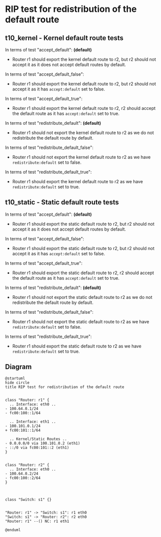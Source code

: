 # RIP test for redistribution of the default route


## t10_kernel - Kernel default route tests

In terms of test "accept_default": **(default)**
  - Router r1 should export the kernel default route to r2, but r2 should not accept it as it does not accept default routes by default.

In terms of test "accept_default_false":
  - Router r1 should export the kernel default route to r2, but r2 should not accept it as it has `accept:default` set to false.

In terms of test "accept_default_true":
  - Router r1 should export the kernel default route to r2, r2 should accept the default route as it has `accept:default` set to true.

In terms of test "redistribute_default": **(default)**
  - Router r1 should not export the kernel default route to r2 as we do not redistribute the default route by default.

In terms of test "redistribute_default_false":
  - Router r1 should not export the kernel default route to r2 as we have `redistribute:default` set to false.

In terms of test "redistribute_default_true":
  - Router r1 should export the kernel default route to r2 as we have `redistribute:default` set to true.


## t10_static - Static default route tests

In terms of test "accept_default": **(default)**
  - Router r1 should export the static default route to r2, but r2 should not accept it as it does not accept default routes by default.

In terms of test "accept_default_false":
  - Router r1 should export the static default route to r2, but r2 should not accept it as it has `accept:default` set to false.

In terms of test "accept_default_true":
  - Router r1 should export the static default route to r2, r2 should accept the default route as it has `accept:default` set to true.

In terms of test "redistribute_default": **(default)**
  - Router r1 should not export the static default route to r2 as we do not redistribute the default route by default.

In terms of test "redistribute_default_false":
  - Router r1 should not export the static default route to r2 as we have `redistribute:default` set to false.

In terms of test "redistribute_default_true":
  - Router r1 should export the static default route to r2 as we have `redistribute:default` set to true.


## Diagram

```plantuml
@startuml
hide circle
title RIP test for redistribution of the default route


class "Router: r1" {
  .. Interface: eth0 ..
- 100.64.0.1/24
- fc00:100::1/64

  .. Interface: eth1 ..
- 100.101.0.1/24
+ fc00:101::1/64

  .. Kernel/Static Routes ..
- 0.0.0.0/0 via 100.101.0.2 (eth1)
- ::/0 via fc00:101::2 (eth1)
}


class "Router: r2" {
  .. Interface: eth0 ..
- 100.64.0.2/24
- fc00:100::2/64
}



class "Switch: s1" {}


"Router: r1" -> "Switch: s1": r1 eth0
"Switch: s1" -> "Router: r2": r2 eth0
"Router: r1" --() NC: r1 eth1

@enduml
```
